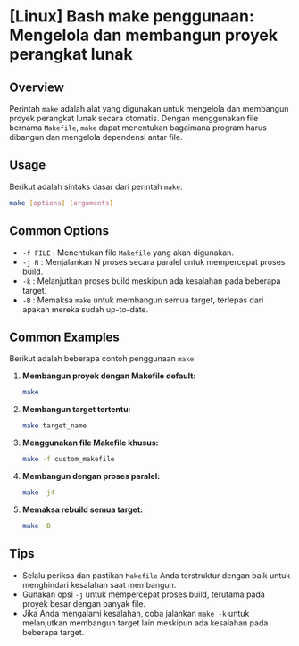 # [Linux] Bash make penggunaan: Mengelola dan membangun proyek perangkat lunak

## Overview
Perintah `make` adalah alat yang digunakan untuk mengelola dan membangun proyek perangkat lunak secara otomatis. Dengan menggunakan file bernama `Makefile`, `make` dapat menentukan bagaimana program harus dibangun dan mengelola dependensi antar file.

## Usage
Berikut adalah sintaks dasar dari perintah `make`:

```bash
make [options] [arguments]
```

## Common Options
- `-f FILE` : Menentukan file `Makefile` yang akan digunakan.
- `-j N` : Menjalankan N proses secara paralel untuk mempercepat proses build.
- `-k` : Melanjutkan proses build meskipun ada kesalahan pada beberapa target.
- `-B` : Memaksa `make` untuk membangun semua target, terlepas dari apakah mereka sudah up-to-date.

## Common Examples
Berikut adalah beberapa contoh penggunaan `make`:

1. **Membangun proyek dengan Makefile default:**
   ```bash
   make
   ```

2. **Membangun target tertentu:**
   ```bash
   make target_name
   ```

3. **Menggunakan file Makefile khusus:**
   ```bash
   make -f custom_makefile
   ```

4. **Membangun dengan proses paralel:**
   ```bash
   make -j4
   ```

5. **Memaksa rebuild semua target:**
   ```bash
   make -B
   ```

## Tips
- Selalu periksa dan pastikan `Makefile` Anda terstruktur dengan baik untuk menghindari kesalahan saat membangun.
- Gunakan opsi `-j` untuk mempercepat proses build, terutama pada proyek besar dengan banyak file.
- Jika Anda mengalami kesalahan, coba jalankan `make -k` untuk melanjutkan membangun target lain meskipun ada kesalahan pada beberapa target.